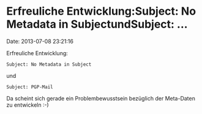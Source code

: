 Erfreuliche Entwicklung:Subject: No Metadata in SubjectundSubject: \...
=======================================================================

Date: 2013-07-08 23:21:16

Erfreuliche Entwicklung:

    Subject: No Metadata in Subject

und

    Subject: PGP-Mail

Da scheint sich gerade ein Problembewusstsein bezüglich der Meta-Daten
zu entwickeln :-)
